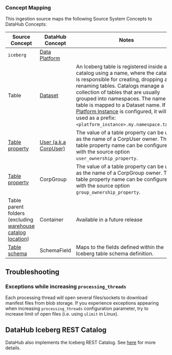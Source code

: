 ### Concept Mapping

<!-- This should be a manual mapping of concepts from the source to the DataHub Metadata Model -->
<!-- Authors should provide as much context as possible about how this mapping was generated, including assumptions made, known shortcuts, & any other caveats -->

This ingestion source maps the following Source System Concepts to DataHub Concepts:

<!-- Remove all unnecessary/irrelevant DataHub Concepts -->

| Source Concept                                                                                                                          | DataHub Concept                                                        | Notes                                                                                                                                                                                                                                                                                                                                                                                                                                           |
| --------------------------------------------------------------------------------------------------------------------------------------- | ---------------------------------------------------------------------- | ----------------------------------------------------------------------------------------------------------------------------------------------------------------------------------------------------------------------------------------------------------------------------------------------------------------------------------------------------------------------------------------------------------------------------------------------- |
| `iceberg`                                                                                                                               | [Data Platform](docs/generated/metamodel/entities/dataPlatform.md)     |                                                                                                                                                                                                                                                                                                                                                                                                                                                 |
| Table                                                                                                                                   | [Dataset](docs/generated/metamodel/entities/dataset.md)                | An Iceberg table is registered inside a catalog using a name, where the catalog is responsible for creating, dropping and renaming tables. Catalogs manage a collection of tables that are usually grouped into namespaces. The name of a table is mapped to a Dataset name. If a [Platform Instance](https://datahubproject.io/docs/platform-instances/) is configured, it will be used as a prefix: `<platform_instance>.my.namespace.table`. |
| [Table property](https://iceberg.apache.org/docs/latest/configuration/#table-properties)                                                | [User (a.k.a CorpUser)](docs/generated/metamodel/entities/corpuser.md) | The value of a table property can be used as the name of a CorpUser owner. This table property name can be configured with the source option `user_ownership_property`.                                                                                                                                                                                                                                                                         |
| [Table property](https://iceberg.apache.org/docs/latest/configuration/#table-properties)                                                | CorpGroup                                                              | The value of a table property can be used as the name of a CorpGroup owner. This table property name can be configured with the source option `group_ownership_property`.                                                                                                                                                                                                                                                                       |
| Table parent folders (excluding [warehouse catalog location](https://iceberg.apache.org/docs/latest/configuration/#catalog-properties)) | Container                                                              | Available in a future release                                                                                                                                                                                                                                                                                                                                                                                                                   |
| [Table schema](https://iceberg.apache.org/spec/#schemas-and-data-types)                                                                 | SchemaField                                                            | Maps to the fields defined within the Iceberg table schema definition.                                                                                                                                                                                                                                                                                                                                                                          |

## Troubleshooting

### Exceptions while increasing `processing_threads`

Each processing thread will open several files/sockets to download manifest files from blob storage. If you experience
exceptions appearing when increasing `processing_threads` configuration parameter, try to increase limit of open
files (i.e. using `ulimit` in Linux).

## DataHub Iceberg REST Catalog

DataHub also implements the Iceberg REST Catalog. See [here](docs/iceberg-catalog.md) for more details.
